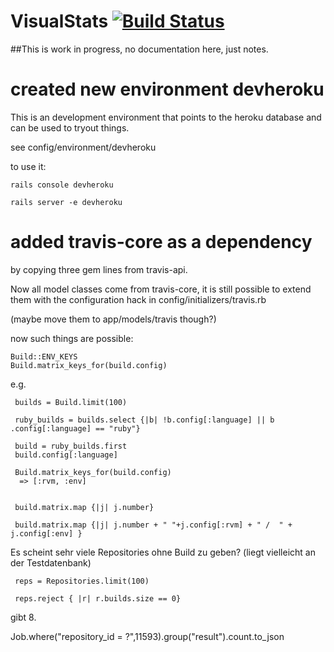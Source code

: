 # VisualStats [![Build Status](https://secure.travis-ci.org/bkleinen/VisualStats.png?branch=master)](https://travis-ci.org/bkleinen/VisualStats)

##This is work in progress, no documentation here, just notes.


# created new environment devheroku

This is an development environment that points to the heroku database and can be used to tryout things.

see 
    config/environment/devheroku

to use it: 

    rails console devheroku

    rails server -e devheroku


# added travis-core as a dependency

by copying three gem lines from travis-api.

Now all model classes come from travis-core, it is still possible to extend them with the configuration hack in 
config/initializers/travis.rb

(maybe move them to app/models/travis though?)

now such things are possible: 
    
    Build::ENV_KEYS
    Build.matrix_keys_for(build.config)

e.g.

     builds = Build.limit(100)
     
     ruby_builds = builds.select {|b| !b.config[:language] || b .config[:language] == "ruby"}
 
     build = ruby_builds.first
     build.config[:language]
 
     Build.matrix_keys_for(build.config)
      => [:rvm, :env] 
     
 
     build.matrix.map {|j| j.number}
 
     build.matrix.map {|j| j.number + " "+j.config[:rvm] + " /  " + j.config[:env] }


 Es scheint sehr viele Repositories ohne Build zu geben? (liegt vielleicht an der Testdatenbank)

     reps = Repositories.limit(100)

     reps.reject { |r| r.builds.size == 0}

gibt 8.


Job.where("repository_id = ?",11593).group("result").count.to_json







